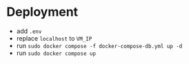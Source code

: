 # Deployment

- add `.env`
- replace `localhost` to `VM_IP`
- run `sudo docker compose -f docker-compose-db.yml up -d`
- run `sudo docker compose up`
